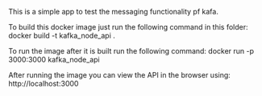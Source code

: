 This is a simple app to test the messaging functionality pf kafa.

To build this docker image just run the following command in this folder:
docker build -t kafka_node_api .

To run the image after it is built run the following command:
docker run -p 3000:3000 kafka_node_api

After running the image you can view the API in the browser using:
http://localhost:3000